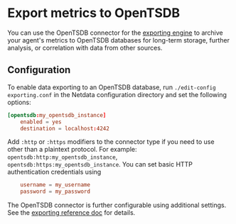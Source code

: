 <!--
title: "Export metrics to OpenTSDB"
description: "Archive your Agent's metrics to an OpenTSDB database for long-term storage and further analysis."
custom_edit_url: "https://github.com/netdata/netdata/edit/master/exporting/opentsdb/README.md"
sidebar_label: "OpenTSDB"
learn_status: "Published"
learn_rel_path: "Integrations/Export"
-->

# Export metrics to OpenTSDB

You can use the OpenTSDB connector for
the [exporting engine](https://github.com/netdata/netdata/blob/master/exporting/README.md) to archive your agent's
metrics to OpenTSDB databases for long-term storage, further analysis, or correlation with data from other sources.

## Configuration

To enable data exporting to an OpenTSDB database, run `./edit-config exporting.conf` in the Netdata configuration
directory and set the following options:

```conf
[opentsdb:my_opentsdb_instance]
    enabled = yes
    destination = localhost:4242
```

Add `:http` or `:https` modifiers to the connector type if you need to use other than a plaintext protocol. For
example: `opentsdb:http:my_opentsdb_instance`,
`opentsdb:https:my_opentsdb_instance`. You can set basic HTTP authentication credentials using

```conf
    username = my_username
    password = my_password
```

The OpenTSDB connector is further configurable using additional settings. See
the [exporting reference doc](https://github.com/netdata/netdata/blob/master/exporting/README.md#options) for details.


